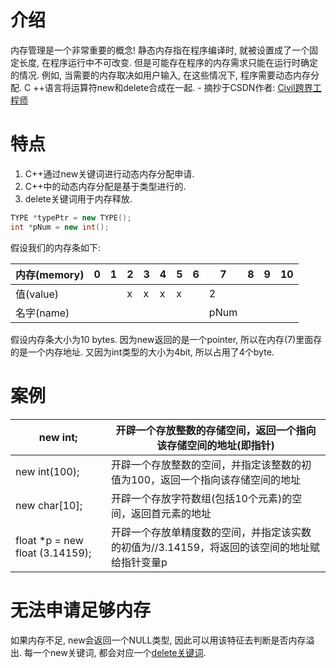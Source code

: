# 介绍

内存管理是一个非常重要的概念! 静态内存指在程序编译时, 就被设置成了一个固定长度, 在程序运行中不可改变. 但是可能存在程序的内存需求只能在运行时确定的情况. 例如, 当需要的内存取决如用户输入, 在这些情况下, 程序需要动态内存分配. C ++语言将运算符new和delete合成在一起. - 摘抄于CSDN作者: [Civil跨界工程师](https://blog.csdn.net/qq_40416052/article/details/82493916)

# 特点

1. C++通过new关键词进行动态内存分配申请.
2. C++中的动态内存分配是基于类型进行的.
3. delete关键词用于内存释放.

```cpp
TYPE *typePtr = new TYPE();
int *pNum = new int();
```

假设我们的内存条如下:

| 内存(memory) | 0    | 1    | 2    | 3    | 4    | 5    | 6    | 7    | 8    | 9    | 10   |
| ------------ | ---- | ---- | ---- | ---- | ---- | ---- | ---- | ---- | ---- | ---- | ---- |
| 值(value)    |      |      | x    | x    | x    | x    |      | 2    |      |      |      |
| 名字(name)   |      |      |      |      |      |      |      | pNum |      |      |      |

假设内存条大小为10 bytes. 因为new返回的是一个pointer, 所以在内存(7)里面存的是一个内存地址. 又因为int类型的大小为4bit, 所以占用了4个byte.

# 案例

| new int;                        | 开辟一个存放整数的存储空间，返回一个指向该存储空间的地址(即指针) |
| ------------------------------- | ------------------------------------------------------------ |
| new int(100);                   | 开辟一个存放整数的空间，并指定该整数的初值为100，返回一个指向该存储空间的地址 |
| new char[10];                   | 开辟一个存放字符数组(包括10个元素)的空间，返回首元素的地址   |
| float *p = new float (3.14159); | 开辟一个存放单精度数的空间，并指定该实数的初值为//3.14159，将返回的该空间的地址赋给指针变量p |

# 无法申请足够内存

如果内存不足, new会返回一个NULL类型, 因此可以用该特征去判断是否内存溢出. 每一个new关键词, 都会对应一个<u>delete关键词</u>.

